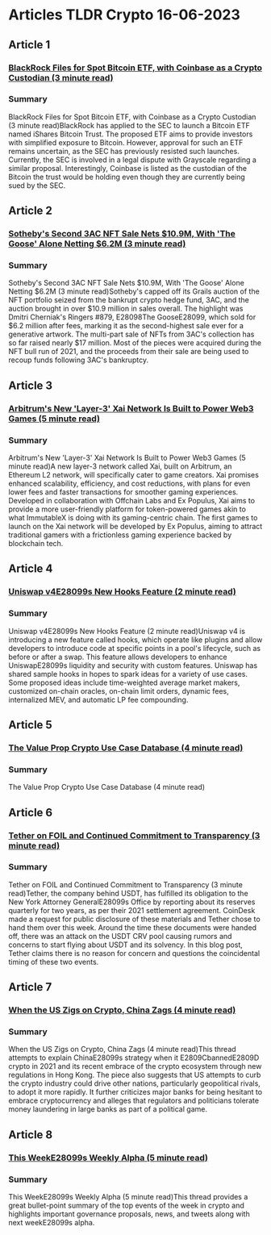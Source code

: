 # Articles TLDR Crypto 16-06-2023

## Article 1
### [BlackRock Files for Spot Bitcoin ETF, with Coinbase as a Crypto Custodian (3 minute read)](https://tldr.tech)
### Summary 
 BlackRock Files for Spot Bitcoin ETF, with Coinbase as a Crypto Custodian (3 minute read)BlackRock has applied to the SEC to launch a Bitcoin ETF named iShares Bitcoin Trust. The proposed ETF aims to provide investors with simplified exposure to Bitcoin. However, approval for such an ETF remains uncertain, as the SEC has previously resisted such launches. Currently, the SEC is involved in a legal dispute with Grayscale regarding a similar proposal. Interestingly, Coinbase is listed as the custodian of the Bitcoin the trust would be holding even though they are currently being sued by the SEC.

## Article 2
### [Sotheby's Second 3AC NFT Sale Nets $10.9M, With 'The Goose' Alone Netting $6.2M (3 minute read)](https://tldr.tech)
### Summary 
 Sotheby's Second 3AC NFT Sale Nets $10.9M, With 'The Goose' Alone Netting $6.2M (3 minute read)Sotheby's capped off its Grails auction of the NFT portfolio seized from the bankrupt crypto hedge fund, 3AC, and the auction brought in over $10.9 million in sales overall. The highlight was Dmitri Cherniak's Ringers #879, E28098The GooseE28099, which sold for $6.2 million after fees, marking it as the second-highest sale ever for a generative artwork. The multi-part sale of NFTs from 3AC's collection has so far raised nearly $17 million. Most of the pieces were acquired during the NFT bull run of 2021, and the proceeds from their sale are being used to recoup funds following 3AC's bankruptcy.

## Article 3
### [Arbitrum's New 'Layer-3' Xai Network Is Built to Power Web3 Games (5 minute read)](https://tldr.tech)
### Summary 
 Arbitrum's New 'Layer-3' Xai Network Is Built to Power Web3 Games (5 minute read)A new layer-3 network called Xai, built on Arbitrum, an Ethereum L2 network, will specifically cater to game creators. Xai promises enhanced scalability, efficiency, and cost reductions, with plans for even lower fees and faster transactions for smoother gaming experiences. Developed in collaboration with Offchain Labs and Ex Populus, Xai aims to provide a more user-friendly platform for token-powered games akin to what ImmutableX is doing with its gaming-centric chain. The first games to launch on the Xai network will be developed by Ex Populus, aiming to attract traditional gamers with a frictionless gaming experience backed by blockchain tech.</span>

## Article 4
### [Uniswap v4E28099s New Hooks Feature (2 minute read)](https://tldr.tech)
### Summary 
 Uniswap v4E28099s New Hooks Feature (2 minute read)Uniswap v4 is introducing a new feature called hooks, which operate like plugins and allow developers to introduce code at specific points in a pool's lifecycle, such as before or after a swap. This feature allows developers to enhance UniswapE28099s liquidity and security with custom features. Uniswap has shared sample hooks in hopes to spark ideas for a variety of use cases. Some proposed ideas include time-weighted average market makers, customized on-chain oracles, on-chain limit orders, dynamic fees, internalized MEV, and automatic LP fee compounding.

## Article 5
### [The Value Prop Crypto Use Case Database (4 minute read)](https://tldr.tech)
### Summary 
 The Value Prop Crypto Use Case Database (4 minute read)

## Article 6
### [Tether on FOIL and Continued Commitment to Transparency (3 minute read)](https://tldr.tech)
### Summary 
 Tether on FOIL and Continued Commitment to Transparency (3 minute read)Tether, the company behind USDT, has fulfilled its obligation to the New York Attorney GeneralE28099s Office by reporting about its reserves quarterly for two years, as per their 2021 settlement agreement. CoinDesk made a request for public disclosure of these materials and Tether chose to hand them over this week. Around the time these documents were handed off, there was an attack on the USDT CRV pool causing rumors and concerns to start flying about USDT and its solvency. In this blog post, Tether claims there is no reason for concern and questions the coincidental timing of these two events.

## Article 7
### [When the US Zigs on Crypto, China Zags (4 minute read)](https://tldr.tech)
### Summary 
 When the US Zigs on Crypto, China Zags (4 minute read)This thread attempts to explain ChinaE28099s strategy when it E2809CbannedE2809D crypto in 2021 and its recent embrace of the crypto ecosystem through new regulations in Hong Kong. The piece also suggests that US attempts to curb the crypto industry could drive other nations, particularly geopolitical rivals, to adopt it more rapidly. It further criticizes major banks for being hesitant to embrace cryptocurrency and alleges that regulators and politicians tolerate money laundering in large banks as part of a political game.

## Article 8
### [This WeekE28099s Weekly Alpha (5 minute read)](https://tldr.tech)
### Summary 
 This WeekE28099s Weekly Alpha (5 minute read)This thread provides a great bullet-point summary of the top events of the week in crypto and highlights important governance proposals, news, and tweets along with next weekE28099s alpha.

